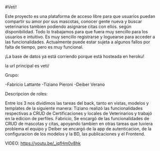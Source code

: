#Veti!

Este proyecto es una plataforma de acceso libre para que usuarios puedan compartir su amor por sus mascotas, conocer gente nueva y buscar veterinarios tambien podiendo asignarse citas con ellos. según disponibilidad. Todo lo trabajamos para que fuera muy sencillo para los usuarios e intuitivo. Es muy sencillo registrarse y loguearse para acceder a las funcionalidades. Actualmente puede estar sujeta a algunos fallos por falta de tiempo, pero es muy funcional.

¡La base de datos ya está corriendo porque está hosteada en heroku!

la url principal es veti/

Grupo:

-Fabricio Lattante
-Tiziano Pieroni
-Deiber Verano

Descripcion de roles:

Entre los 3 nos dividimos las tareas del back, tanto en vistas, modelos y templates de la siguiente manera: Tiziano realizó las funcionalidades respectivas a CRUD de Certificaciones y locales de Veterinarios y trabajó en la edicion de perfiles. Fabricio, Se encargó de las funcionalidades de CRUD de mascotas y citas, apoyando tambien en otras tareas que tuviera problema el equipo y Deiber se encargó de la app de autenticacion, de la configuracion de los modelos y la BD, las publicaciones y el Frontend.

VIDEO:
https://youtu.be/_iqfHm0v8hk
